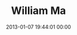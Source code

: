 ---
title: "William Ma"
date: 2013-01-07 19:44:01 00:00
permalink: /wmnytm
twitter: ""
likes: [1589,1647,1545,1637]
id: 1724
gravatar: "http://www.gravatar.com/avatar/faec710c8e9276b9dbc8de612b7bfbbe"
---
